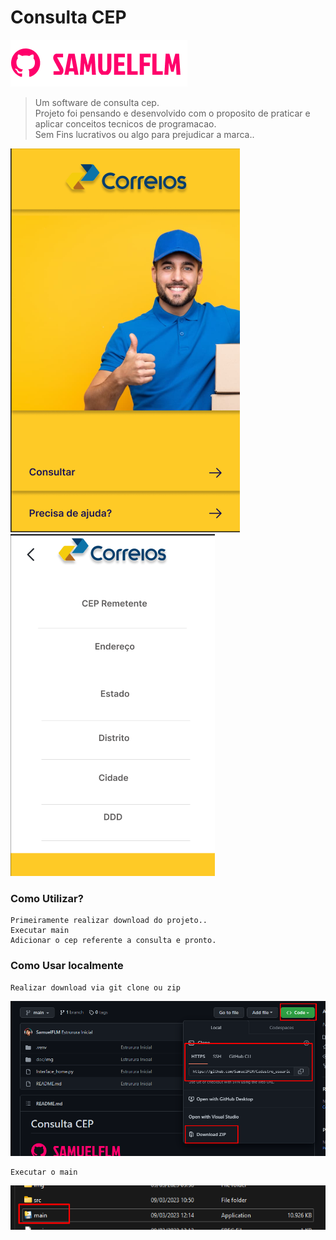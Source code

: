 # Consulta CEP

<!---Esses são exemplos. Veja https:/shields.io para outras pessoas ou para personalizar este conjunto de escudos. Você pode querer incluir dependências, status do projeto e informações de licença aqui--->

<img src="doc/img/logo.png" alt="logo_samuelflm">

> Um software de consulta cep.<br>
> Projeto foi pensando e desenvolvido com o proposito de praticar e aplicar conceitos tecnicos de programacao.<br> Sem Fins lucrativos ou algo para prejudicar a marca..

<img src="doc/img/home.png" alt="logo_samuelflm">
<img src="doc/img/home2.png" alt="logo_samuelflm">

### Como Utilizar? 

```shell
Primeiramente realizar download do projeto..
Executar main
Adicionar o cep referente a consulta e pronto.
```

### Como Usar localmente

```shell
Realizar download via git clone ou zip
```
<img src="doc/img/download.png" alt="logo_samuelflm">

```shell
Executar o main
```
<img src="doc/img/executar.png" alt="logo_samuelflm">